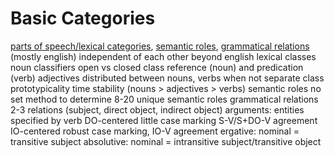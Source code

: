 # Basic Categories
[parts of speech/lexical categories](lexical-phrasal-signs#lexical-signs), [semantic roles](syntactic-forms-grammatical-functions-semantic-roles.md#semantic-roles), [grammatical relations](syntactic-forms-grammatical-functions-semantic-roles.md#grammatical-functions) (mostly english)
	independent of each other
beyond english
	lexical classes
		noun classifiers
		open vs closed class
		reference (noun) and predication (verb)
			adjectives distributed between nouns, verbs when not separate class
		prototypicality
		time stability (nouns > adjectives > verbs)
	semantic roles
		no set method to determine
		8-20 unique semantic roles
	grammatical relations
		2-3 relations (subject, direct object, indirect object)
		arguments: entities specified by verb
		DO-centered
			little case marking S-V/S+DO-V agreement
		IO-centered
			robust case marking, IO-V agreement
		ergative: nominal = transitive subject
		absolutive: nominal = intransitive subject/transitive object